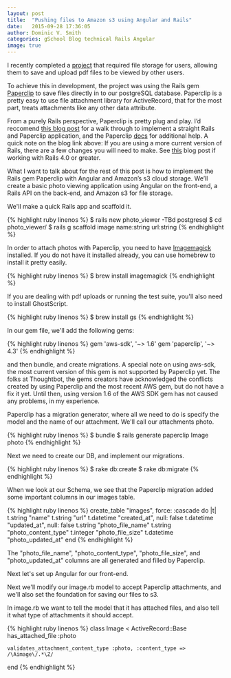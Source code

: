 ```yaml
---
layout: post
title:  "Pushing files to Amazon s3 using Angular and Rails"
date:   2015-09-28 17:36:05
author: Dominic V. Smith
categories: gSchool Blog technical Rails Angular
image: true
---
```



I recently completed a [project](http://www.myhwapp.com) that required file storage for users, allowing them to save and upload pdf files to be viewed by other users.

To achieve this in development, the project was using the Rails gem [Paperclip](https://github.com/thoughtbot/paperclip) to save files directly in to our postgreSQL database. Paperclip is a pretty easy to use file attachment library for ActiveRecord, that for the most part, treats attachments like any other data attribute. 

From a purely Rails perspective, Paperclip is pretty plug and play. I’d reccomend [this blog post](https://codeabout.wordpress.com/2011/03/08/gem-paperclip-uploading-files-and-pictures-into-your-rails-application/) for a walk through to implement a straight Rails and Paperclip application, and the Paperclip [docs](https://github.com/thoughtbot/paperclip#installation) for additional help. A quick note on the blog link above:  If you are using a more current version of Rails, there are a few changes you will need to make. See [this](https://medium.com/@parkerlewis_27970/paperclip-with-rails-4-3303e60fac94) blog post if working with Rails 4.0 or greater.

What I want to talk about for the rest of this post is how to implement the Rails gem Paperclip with Angular and Amazon’s s3 cloud storage. We’ll create a basic photo viewing application using Angular on the front-end, a Rails API on the back-end, and Amazon s3 for file storage.

We'll make a quick Rails app and scaffold it.

{% highlight ruby linenos %}
$ rails new photo_viewer -TBd postgresql
$ cd photo_viewer/
$ rails g scaffold image name:string url:string
{% endhighlight %}

In order to attach photos with Paperclip, you need to have [Imagemagick](http://www.imagemagick.org/script/index.php) installed. If you do not have it installed already, you can use homebrew to install it pretty easily.

{% highlight ruby linenos %}
$ brew install imagemagick
{% endhighlight %}

If you are dealing with pdf uploads or running the test suite, you'll also need to install GhostScript. 

{% highlight ruby linenos %}
$ brew install gs
{% endhighlight %}

In our gem file, we'll add the following gems:

{% highlight ruby linenos %}
gem 'aws-sdk', '~> 1.6'
gem 'paperclip', '~> 4.3'
{% endhighlight %}

and then bundle, and create migrations. A special note on using aws-sdk, the most current version of this gem is not supported by Paperclip yet. The folks at Thoughtbot, the gems creators have acknowledged the conflicts created by using Paperclip and the most recent AWS gem, but do not have a fix it yet. Until then, using version 1.6 of the AWS SDK gem has not caused any problems, in my experience. 

Paperclip has a migration generator, where all we need to do is specify the model and the name of our attachment. We'll call our attachments photo.

{% highlight ruby linenos %}
$ bundle
$ rails generate paperclip Image photo
{% endhighlight %}

Next we need to create our DB, and implement our migrations.

{% highlight ruby linenos %}
$ rake db:create
$ rake db:migrate
{% endhighlight %}

When we look at our Schema, we see that the Paperclip migration added some important columns in our images table. 


{% highlight ruby linenos %}
create_table "images", force: :cascade do |t|
    t.string   "name"
    t.string   "url"
    t.datetime "created_at",         null: false
    t.datetime "updated_at",         null: false
    t.string   "photo_file_name"
    t.string   "photo_content_type"
    t.integer  "photo_file_size"
    t.datetime "photo_updated_at"
  end
{% endhighlight %}


The "photo_file_name", "photo_content_type", "photo_file_size", and "photo_updated_at" columns are all generated and filled by Paperclip.

Next let's set up Angular for our front-end.





Next we'll modify our image.rb model to accept Paperclip attachments, and we'll also set the foundation for saving our files to s3.

In image.rb we want to tell the model that it has attached files, and also tell it what type of attachments it should accept.

{% highlight ruby linenos %}
class Image < ActiveRecord::Base
	has_attached_file :photo


	validates_attachment_content_type :photo, :content_type => /\Aimage\/.*\Z/

end
{% endhighlight %}








<div class="post-img">
	<img class="img-responsive img-post" src=""/>
</div>



